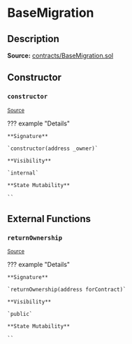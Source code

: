 # BaseMigration

## Description

**Source:** [contracts/BaseMigration.sol](https://github.com/Synthetixio/synthetix/tree/v2.70.1/contracts/BaseMigration.sol)

## Constructor

### `constructor`

<sub>[Source](https://github.com/Synthetixio/synthetix/tree/v2.70.1/contracts/BaseMigration.sol#L6)</sub>

??? example "Details"

    **Signature**

    `constructor(address _owner)`

    **Visibility**

    `internal`

    **State Mutability**

    ``

## External Functions

### `returnOwnership`

<sub>[Source](https://github.com/Synthetixio/synthetix/tree/v2.70.1/contracts/BaseMigration.sol#L9)</sub>

??? example "Details"

    **Signature**

    `returnOwnership(address forContract)`

    **Visibility**

    `public`

    **State Mutability**

    ``
